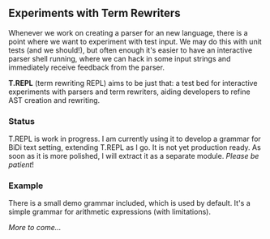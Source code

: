 ## Experiments with Term Rewriters

Whenever we work on creating a parser for an new language, there is a point where we want to experiment with test input.
We may do this with unit tests (and we should!), but often enough it's easier to have an interactive parser shell running,
where we can hack in some input strings and immediately receive feedback from the parser.

**T.REPL** (term rewriting REPL) aims to be just that: a test bed for interactive experiments with parsers and term rewriters,
aiding developers to refine AST creation and rewriting.

### Status

T.REPL is work in progress. I am currently using it to develop a grammar for BiDi text setting, extending T.REPL as I go.
It is not yet production ready. As soon as it is more polished, I will extract it as a separate module.
*Please be patient*!

### Example

There is a small demo grammar included, which is used by default. It's a simple grammar for arithmetic expressions
(with limitations).

*More to come…*

